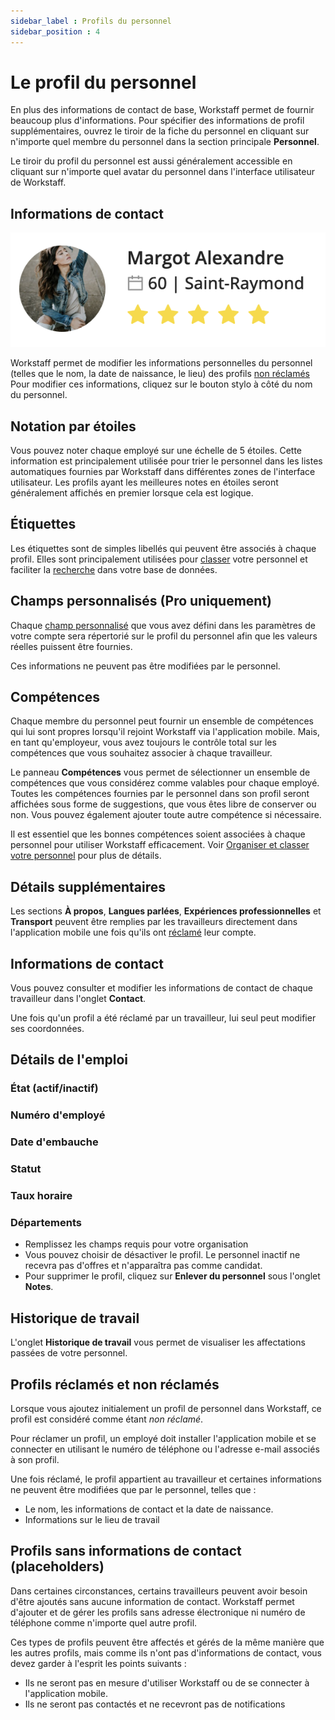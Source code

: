 ```yaml
---
sidebar_label : Profils du personnel
sidebar_position : 4
---
```


# Le profil du personnel

En plus des informations de contact de base, Workstaff permet de fournir beaucoup plus d'informations. Pour spécifier des informations de profil supplémentaires, ouvrez le tiroir de la fiche du personnel en cliquant sur n'importe quel membre du personnel dans la section principale **Personnel**.

Le tiroir du profil du personnel est aussi généralement accessible en cliquant sur n'importe quel avatar du personnel dans l'interface utilisateur de Workstaff.

## Informations de contact

![Informations de contact](./Images/staff-profile.png)

Workstaff permet de modifier les informations personnelles du personnel (telles que le nom, la date de naissance, le lieu) des profils [non réclamés](#profils-réclamés-et-non-réclamés) Pour modifier ces informations, cliquez sur le bouton stylo à côté du nom du personnel.

## Notation par étoiles

Vous pouvez noter chaque employé sur une échelle de 5 étoiles. Cette information est principalement utilisée pour trier le personnel dans les listes automatiques fournies par Workstaff dans différentes zones de l'interface utilisateur. Les profils ayant les meilleures notes en étoiles seront généralement affichés en premier lorsque cela est logique.

## Étiquettes

Les étiquettes sont de simples libellés qui peuvent être associés à chaque profil. Elles sont principalement utilisées pour [classer](./organizing.md) votre personnel et faciliter la [recherche](./search.md) dans votre base de données.

## Champs personnalisés (Pro uniquement)

Chaque [champ personnalisé](../customize/custom-fields.md) que vous avez défini dans les paramètres de votre compte sera répertorié sur le profil du personnel afin que les valeurs réelles puissent être fournies.

Ces informations ne peuvent pas être modifiées par le personnel.

## Compétences

Chaque membre du personnel peut fournir un ensemble de compétences qui lui sont propres lorsqu'il rejoint Workstaff via l'application mobile. Mais, en tant qu'employeur, vous avez toujours le contrôle total sur les compétences que vous souhaitez associer à chaque travailleur.

Le panneau **Compétences** vous permet de sélectionner un ensemble de compétences que vous considérez comme valables pour chaque employé. Toutes les compétences fournies par le personnel dans son profil seront affichées sous forme de suggestions, que vous êtes libre de conserver ou non. Vous pouvez également ajouter toute autre compétence si nécessaire.

Il est essentiel que les bonnes compétences soient associées à chaque personnel pour utiliser Workstaff efficacement. Voir [Organiser et classer votre personnel](./organizing.md) pour plus de détails.

## Détails supplémentaires

Les sections **À propos**, **Langues parlées**, **Expériences professionnelles** et **Transport** peuvent être remplies par les travailleurs directement dans l'application mobile une fois qu'ils ont [réclamé](#profils-réclamés-et-non-réclamés) leur compte.

## Informations de contact

Vous pouvez consulter et modifier les informations de contact de chaque travailleur dans l'onglet **Contact**.

Une fois qu'un profil a été réclamé par un travailleur, lui seul peut modifier ses coordonnées.

## Détails de l'emploi

### État (actif/inactif)

### Numéro d'employé

### Date d'embauche

### Statut

### Taux horaire

### Départements


- Remplissez les champs requis pour votre organisation
- Vous pouvez choisir de désactiver le profil. Le personnel inactif ne recevra pas d'offres et n'apparaîtra pas comme candidat.
- Pour supprimer le profil, cliquez sur **Enlever du personnel** sous l'onglet **Notes**.

## Historique de travail
L'onglet **Historique de travail** vous permet de visualiser les affectations passées de votre personnel.

## Profils réclamés et non réclamés

Lorsque vous ajoutez initialement un profil de personnel dans Workstaff, ce profil est considéré comme étant _non réclamé_.

Pour réclamer un profil, un employé doit installer l'application mobile et se connecter en utilisant le numéro de téléphone ou l'adresse e-mail associés à son profil.

Une fois réclamé, le profil appartient au travailleur et certaines informations ne peuvent être modifiées que par le personnel, telles que :

- Le nom, les informations de contact et la date de naissance.
- Informations sur le lieu de travail

## Profils sans informations de contact (placeholders)

Dans certaines circonstances, certains travailleurs peuvent avoir besoin d'être ajoutés sans aucune information de contact. Workstaff permet d'ajouter et de gérer les profils sans adresse électronique ni numéro de téléphone comme n'importe quel autre profil.

Ces types de profils peuvent être affectés et gérés de la même manière que les autres profils, mais comme ils n'ont pas d'informations de contact, vous devez garder à l'esprit les points suivants :

- Ils ne seront pas en mesure d'utiliser Workstaff ou de se connecter à l'application mobile.
- Ils ne seront pas contactés et ne recevront pas de notifications
